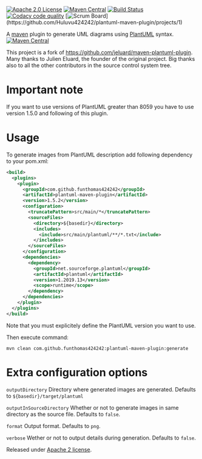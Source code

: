 [![Apache 2.0 License](https://img.shields.io/badge/License-Apache%202.0-blue)](https://www.apache.org/licenses/LICENSE-2.0)
[![Maven Central](https://maven-badges.herokuapp.com/maven-central/com.github.funthomas424242/plantuml-maven-plugin/badge.svg?style=flat)](https://maven-badges.herokuapp.com/maven-central/com.github.funthomas424242/plantuml-maven-plugin)
[![Build Status](https://travis-ci.org/Huluvu424242/plantuml-maven-plugin.svg?branch=master)](https://travis-ci.org/Huluvu424242/plantuml-maven-plugin)
[![Codacy code quality](https://api.codacy.com/project/badge/Grade/88bf76546176437ea389629a2087d1b5)](https://www.codacy.com/app/Huluvu424242/plantuml-maven-plugin?utm_source=github.com&utm_medium=referral&utm_content=Huluvu424242/plantuml-maven-plugin&utm_campaign=Badge_Grade)
[![Scrum Board](http://images.webestools.com/buttons.php?frm=2&btn_type=11&txt=Scrum%20Board&scaledwidth="15%")](https://github.com/Huluvu424242/plantuml-maven-plugin/projects/1)

A [maven](http://maven.apache.org/) plugin to generate UML diagrams using [PlantUML](http://plantuml.sourceforge.net/) syntax.
[![Maven Central](https://maven-badges.herokuapp.com/maven-central/com.github.funthomas424242/plantuml-maven-plugin/badge.svg?style=flat)](https://maven-badges.herokuapp.com/maven-central/com.github.funthomas424242/plantuml-maven-plugin)

This project is a fork of https://github.com/jeluard/maven-plantuml-plugin.
Many thanks to Julien Eluard, the founder of the original project. 
Big thanks also to all the other contributors in the source control system tree.

# Important note

If you want to use versions of PlantUML greater than 8059 you have to use version 1.5.0 and following of this plugin.

# Usage

To generate images from PlantUML description add following dependency to your pom.xml:

```xml
<build>
  <plugins>
    <plugin>
      <groupId>com.github.funthomas424242</groupId>
      <artifactId>plantuml-maven-plugin</artifactId>
      <version>1.5.2</version>
      <configuration>
        <truncatePattern>src/main/*</truncatePattern>
        <sourceFiles>
          <directory>${basedir}</directory>
          <includes>
            <include>src/main/plantuml/**/*.txt</include>
          </includes>
        </sourceFiles>
      </configuration>
      <dependencies>
        <dependency>
          <groupId>net.sourceforge.plantuml</groupId>
          <artifactId>plantuml</artifactId>
          <version>1.2019.13</version>
          <scope>runtime</scope>
        </dependency>
      </dependencies>
    </plugin>
  </plugins>
</build>
```

Note that you must explicitely define the PlantUML version you want to use.

Then execute command:

```
mvn clean com.github.funthomas424242:plantuml-maven-plugin:generate
```

# Extra configuration options

`outputDirectory` Directory where generated images are generated. Defaults to `${basedir}/target/plantuml`

`outputInSourceDirectory` Whether or not to generate images in same directory as the source file. Defaults to `false`.

`format` Output format. Defaults to `png`.

`verbose` Wether or not to output details during generation. Defaults to `false`.


Released under [Apache 2 license](http://www.apache.org/licenses/LICENSE-2.0.html).
